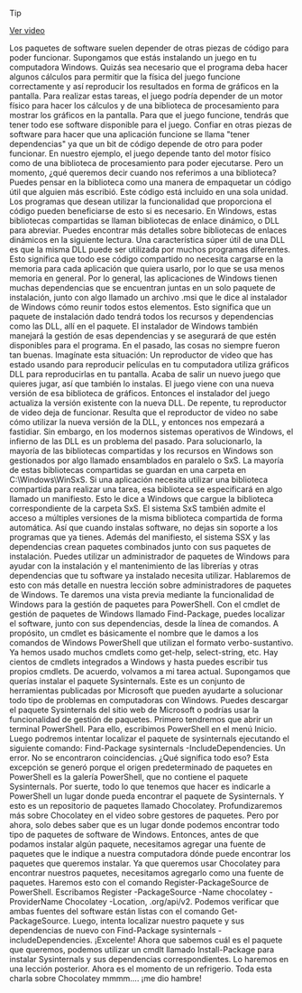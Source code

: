 > [!TIP]  
> [Ver video](https://youtu.be/rNoGp2nfuxI)

Los paquetes de software suelen depender
de otras piezas de código para poder funcionar. Supongamos que estás instalando
un juego en tu computadora Windows. Quizás sea necesario que el programa deba hacer
algunos cálculos para permitir que la física del juego funcione correctamente y así reproducir los resultados
en forma de gráficos en la pantalla. Para realizar estas tareas, el juego podría depender
de un motor físico para hacer los cálculos y de una biblioteca de procesamiento
para mostrar los gráficos en la pantalla. Para que el juego funcione, tendrás que tener
todo ese software disponible para el juego. Confiar en otras piezas de software
para hacer que una aplicación funcione se llama "tener dependencias" ya que un bit de código
depende de otro para poder funcionar. En nuestro ejemplo, el juego depende
tanto del motor físico como de una biblioteca de procesamiento para poder ejecutarse. Pero un momento, ¿qué queremos decir
cuando nos referimos a una biblioteca? Puedes pensar en la biblioteca como una manera
de empaquetar un código útil que alguien más escribió. Este código está incluido
en una sola unidad. Los programas que desean utilizar
la funcionalidad que proporciona el código pueden beneficiarse de esto si es necesario. En Windows, estas bibliotecas compartidas se llaman
bibliotecas de enlace dinámico, o DLL para abreviar. Puedes encontrar más detalles
sobre bibliotecas de enlaces dinámicos en la siguiente lectura. Una característica súper útil de una DLL
es que la misma DLL puede ser utilizada por muchos programas diferentes. Esto significa que todo ese código compartido
no necesita cargarse en la memoria para cada aplicación que quiera usarlo,
por lo que se usa menos memoria en general. Por lo general, las aplicaciones de Windows
tienen muchas dependencias que se encuentran juntas
en un solo paquete de instalación, junto con algo llamado un archivo .msi
que le dice al instalador de Windows cómo reunir todos estos elementos. Esto significa que un paquete de instalación dado
tendrá todos los recursos y dependencias como las DLL,
allí en el paquete. El instalador de Windows también manejará
la gestión de esas dependencias y se asegurará de que estén disponibles
para el programa. En el pasado,
las cosas no siempre fueron tan buenas. Imagínate esta situación: Un reproductor de video que has estado usando
para reproducir películas en tu computadora utiliza gráficos DLL para reproducirlas
en tu pantalla. Acaba de salir un nuevo juego
que quieres jugar, así que también lo instalas. El juego viene con una nueva versión
de esa biblioteca de gráficos. Entonces el instalador del juego actualiza
la versión existente con la nueva DLL. De repente,
tu reproductor de video deja de funcionar. Resulta que el reproductor de video no sabe
cómo utilizar la nueva versión de la DLL, y entonces nos empezará a fastidiar. Sin embargo, en los modernos sistemas operativos de Windows,
el infierno de las DLL es un problema del pasado. Para solucionarlo, la mayoría de las bibliotecas compartidas
y los recursos en Windows son gestionados por algo llamado
ensamblados en paralelo o SxS. La mayoría de estas bibliotecas compartidas se guardan
en una carpeta en C:\Windows\WinSxS. Si una aplicación necesita utilizar
una biblioteca compartida para realizar una tarea, esa biblioteca se especificará
en algo llamado un manifiesto. Esto le dice a Windows que cargue la
biblioteca correspondiente de la carpeta SxS. El sistema SxS también admite el acceso
a múltiples versiones de la misma biblioteca compartida de forma automática. Así que cuando instalas software, no dejas sin soporte
a los programas que ya tienes. Además del manifiesto,
el sistema SSX y las dependencias crean paquetes combinados
junto con sus paquetes de instalación. Puedes utilizar un administrador de paquetes de Windows
para ayudar con la instalación y el mantenimiento de las librerías y otras dependencias
que tu software ya instalado necesita utilizar. Hablaremos de esto con más detalle
en nuestra lección sobre administradores de paquetes de Windows. Te daremos una vista previa mediante la funcionalidad de Windows
para la gestión de paquetes para PowerShell. Con el cmdlet de gestión de paquetes de Windows
llamado Find-Package, puedes localizar el software, junto con sus dependencias,
desde la línea de comandos. A propósito, un cmdlet es básicamente el nombre
que le damos a los comandos de Windows PowerShell que utilizan el formato verbo-sustantivo. Ya hemos usado muchos cmdlets
como get-help, select-string, etc. Hay cientos de cmdlets integrados a Windows
y hasta puedes escribir tus propios cmdlets. De acuerdo, volvamos a mi tarea actual. Supongamos que querías instalar
el paquete Sysinternals. Este es un conjunto de herramientas publicadas por Microsoft
que pueden ayudarte a solucionar todo tipo de problemas
en computadoras con Windows. Puedes descargar el paquete Sysinternals
del sitio web de Microsoft o podrías usar la funcionalidad
de gestión de paquetes. Primero tendremos que abrir un terminal PowerShell.
Para ello, escribimos PowerShell en el menú Inicio. Luego podremos intentar localizar el paquete de sysinternals
ejecutando el siguiente comando: Find-Package
sysinternals -IncludeDependencies. Un error. No se encontraron coincidencias. ¿Qué significa todo eso? Esta excepción se generó porque
el origen predeterminado de paquetes en PowerShell es la galería PowerShell,
que no contiene el paquete Sysinternals. Por suerte, todo lo que tenemos que hacer
es indicarle a PowerShell un lugar donde pueda encontrar
el paquete de Sysinternals. Y esto es un repositorio de paquetes
llamado Chocolatey. Profundizaremos más sobre Chocolatey
en el video sobre gestores de paquetes. Pero por ahora, solo debes saber que es un lugar donde podemos encontrar
todo tipo de paquetes de software de Windows. Entonces, antes de que podamos instalar algún paquete,
necesitamos agregar una fuente de paquetes que le indique a nuestra computadora dónde puede encontrar
los paquetes que queremos instalar. Ya que queremos usar Chocolatey
para encontrar nuestros paquetes, necesitamos agregarlo como una fuente de paquetes. Haremos esto con el comando
Register-PackageSource de PowerShell. Escribamos Register -PackageSource -Name chocolatey -ProviderName
Chocolatey -Location, .org/api/v2. Podemos verificar que ambas fuentes
del software están listas con el comando Get-PackageSource. Luego, intenta localizar nuestro paquete y sus dependencias de nuevo con Find-Package sysinternals -includeDependencies. ¡Excelente! Ahora que sabemos cuál es
el paquete que queremos, podemos utilizar un cmdlt llamado Install-Package
para instalar Sysinternals y sus dependencias correspondientes. Lo haremos en una lección posterior. Ahora es el momento de un refrigerio. Toda esta charla sobre Chocolatey mmmm.... ¡me dio hambre!